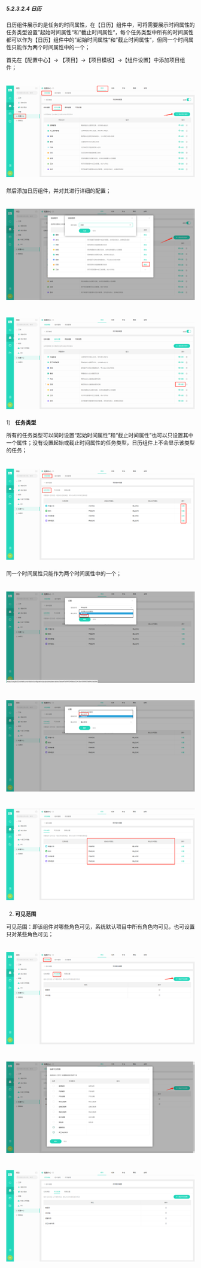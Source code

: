 ##### 5.2.3.2.4 日历

日历组件展示的是任务的时间属性，在【日历】组件中，可将需要展示时间属性的任务类型设置”起始时间属性“和”截止时间属性“，每个任务类型中所有的时间属性都可以作为【日历】组件中的”起始时间属性“和”截止时间属性“，但同一个时间属性只能作为两个时间属性中的一个；

首先在【配置中心】→ 【项目】→【项目模板】→【组件设置】中添加项目组件；

# ![](/assets/3组件管理-添加项目组件1.png)

然后添加日历组件，并对其进行详细的配置；

# ![](/assets/6组件管理-日历1.png)

# ![](/assets/6组件管理-日历2.png)

1） **任务类型**

所有的任务类型可以同时设置“起始时间属性”和“截止时间属性”也可以只设置其中一个属性；没有设置起始或截止时间属性的任务类型，日历组件上不会显示该类型的任务；

# ![](/assets/6组件管理-日历-任务设置1.png)
 
同一个时间属性只能作为两个时间属性中的一个；

# ![](/assets/6组件管理-日历-任务设置5.png)

# ![](/assets/6组件管理-日历-任务设置6.png)

# ![](/assets/6组件管理-日历-任务设置4.png)

2) **可见范围**

可见范围：即该组件对哪些角色可见，系统默认项目中所有角色均可见，也可设置只对某些角色可见；

# ![](/assets/6组件管理-日历-可见范围1.png)

# ![](/assets/6组件管理-日历-可见范围2.png)

# ![](/assets/6组件管理-日历-可见范围3.png)

